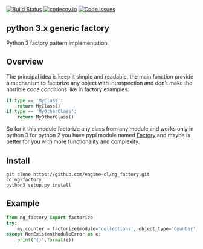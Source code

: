 [![Build Status](https://travis-ci.org/engine-cl/ng-factory.svg)](https://travis-ci.org/engine-cl/ng-factory)
[![codecov.io](https://codecov.io/github/engine-cl/ng-factory/coverage.svg?branch=master)](https://codecov.io/github/engine-cl/ng-factory?branch=master)
[![Code Issues](https://www.quantifiedcode.com/api/v1/project/f57003898f714494b2a6f2bb66516a18/badge.svg)](https://www.quantifiedcode.com/app/project/f57003898f714494b2a6f2bb66516a18)
## python 3.x generic factory
Python 3 factory pattern implementation.


## Overview
The principal idea is keep it simple and readable, the main function provide a mechanism to factorize any object
with introspection and don't make the horrible code conditions like in factory examples:
```python
if type == 'MyClass': 
    return MyClass()
if type == 'MyOtherClass': 
    return MyOtherClass()
``` 
 So for it this module factorize any class from any module and works only in python 3 
for python 2 you have pypi module named [Factory](https://pypi.python.org/pypi/Factory/) and maybe is better for you 
with more functionality and complexity.

## Install
```shell
git clone https://github.com/engine-cl/ng_factory.git
cd ng-factory
python3 setup.py install
```
## Example
```python
from ng_factory import factorize
try:
    my_counter = factorize(module='collections', object_type='Counter')
except NonExistentModuleError as e:
    print("{}".format(e))
```